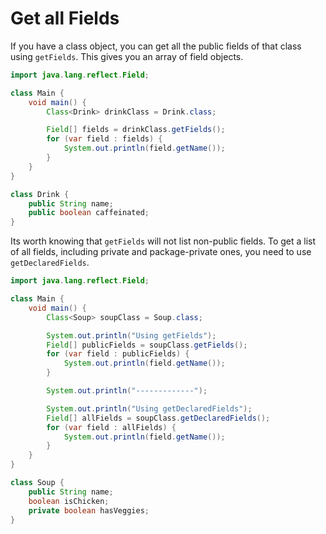 # Get all Fields

If you have a class object, you can get all the public
fields of that class using `getFields`. This gives you
an array of field objects.

```java
import java.lang.reflect.Field;

class Main {
    void main() {
        Class<Drink> drinkClass = Drink.class;

        Field[] fields = drinkClass.getFields();
        for (var field : fields) {
            System.out.println(field.getName());
        }
    }
}

class Drink {
    public String name;
    public boolean caffeinated;   
}
```

Its worth knowing that `getFields` will not list non-public fields. To
get a list of all fields, including private and package-private ones,
you need to use `getDeclaredFields`.

```java
import java.lang.reflect.Field;

class Main {
    void main() {
        Class<Soup> soupClass = Soup.class;

        System.out.println("Using getFields");
        Field[] publicFields = soupClass.getFields();
        for (var field : publicFields) {
            System.out.println(field.getName());
        }

        System.out.println("-------------");

        System.out.println("Using getDeclaredFields");
        Field[] allFields = soupClass.getDeclaredFields();
        for (var field : allFields) {
            System.out.println(field.getName());
        }
    }
}

class Soup {
    public String name;
    boolean isChicken;
    private boolean hasVeggies;   
}
```